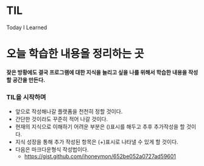 # TIL
Today I Learned
# 오늘 학습한 내용을 정리하는 곳
#### 잦은 방황에도 결국 프로그램에 대한 지식을 늘리고 싶을 나를 위해서 학습한 내용을 작성할 공간을 만든다.

### TIL을 시작하며
* 앞으로 작성해나갈 플랫폼을 천천히 정할 것이다.
* 간단한 것이라도 꾸준히 적어 나갈 것이다.
* 현재의 지식으로 이해하기 어려운 부분은 ()표시를 해두고 추후 추가작성을 할 것이다.
* 지식 성장을 통해 추가 작성된 항목은 (+)표시로 나타낼 수 있게 할 것이다.
* 다음은 마크다운형식 작성법이다.
  - https://gist.github.com/ihoneymon/652be052a0727ad59601
